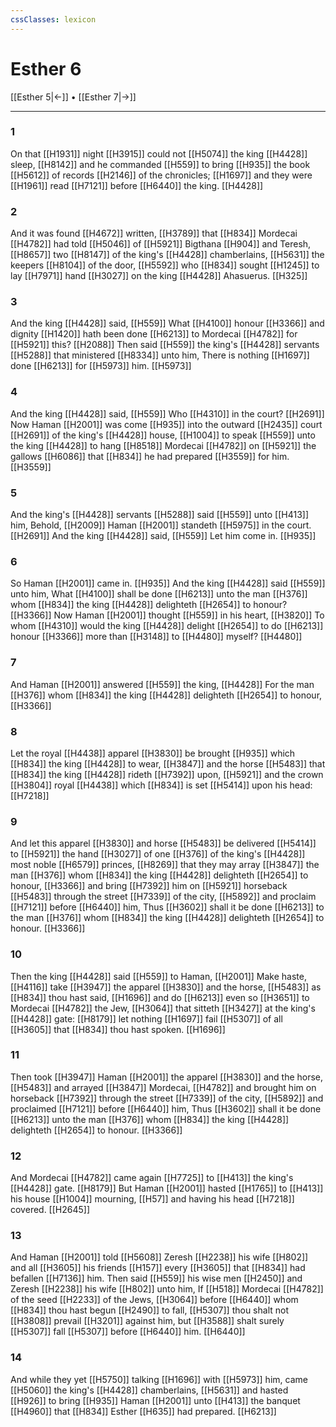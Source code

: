 ```yaml
---
cssClasses: lexicon
---
```

# Esther 6

[[Esther 5|←]] • [[Esther 7|→]]

---

### 1
On that [[H1931]] night [[H3915]] could not [[H5074]] the king [[H4428]] sleep, [[H8142]] and he commanded [[H559]] to bring [[H935]] the book [[H5612]] of records [[H2146]] of the chronicles; [[H1697]] and they were [[H1961]] read [[H7121]] before [[H6440]] the king. [[H4428]]

### 2
And it was found [[H4672]] written, [[H3789]] that [[H834]] Mordecai [[H4782]] had told [[H5046]] of [[H5921]] Bigthana [[H904]] and Teresh, [[H8657]] two [[H8147]] of the king's [[H4428]] chamberlains, [[H5631]] the keepers [[H8104]] of the door, [[H5592]] who [[H834]] sought [[H1245]] to lay [[H7971]] hand [[H3027]] on the king [[H4428]] Ahasuerus. [[H325]]

### 3
And the king [[H4428]] said, [[H559]] What [[H4100]] honour [[H3366]] and dignity [[H1420]] hath been done [[H6213]] to Mordecai [[H4782]] for [[H5921]] this? [[H2088]] Then said [[H559]] the king's [[H4428]] servants [[H5288]] that ministered [[H8334]] unto him, There is nothing [[H1697]] done [[H6213]] for [[H5973]] him. [[H5973]]

### 4
And the king [[H4428]] said, [[H559]] Who [[H4310]] in the court? [[H2691]] Now Haman [[H2001]] was come [[H935]] into the outward [[H2435]] court [[H2691]] of the king's [[H4428]] house, [[H1004]] to speak [[H559]] unto the king [[H4428]] to hang [[H8518]] Mordecai [[H4782]] on [[H5921]] the gallows [[H6086]] that [[H834]] he had prepared [[H3559]] for him. [[H3559]]

### 5
And the king's [[H4428]] servants [[H5288]] said [[H559]] unto [[H413]] him, Behold, [[H2009]] Haman [[H2001]] standeth [[H5975]] in the court. [[H2691]] And the king [[H4428]] said, [[H559]] Let him come in. [[H935]]

### 6
So Haman [[H2001]] came in. [[H935]] And the king [[H4428]] said [[H559]] unto him, What [[H4100]] shall be done [[H6213]] unto the man [[H376]] whom [[H834]] the king [[H4428]] delighteth [[H2654]] to honour? [[H3366]] Now Haman [[H2001]] thought [[H559]] in his heart, [[H3820]] To whom [[H4310]] would the king [[H4428]] delight [[H2654]] to do [[H6213]] honour [[H3366]] more than [[H3148]] to [[H4480]] myself? [[H4480]]

### 7
And Haman [[H2001]] answered [[H559]] the king, [[H4428]] For the man [[H376]] whom [[H834]] the king [[H4428]] delighteth [[H2654]] to honour, [[H3366]]

### 8
Let the royal [[H4438]] apparel [[H3830]] be brought [[H935]] which [[H834]] the king [[H4428]] to wear, [[H3847]] and the horse [[H5483]] that [[H834]] the king [[H4428]] rideth [[H7392]] upon, [[H5921]] and the crown [[H3804]] royal [[H4438]] which [[H834]] is set [[H5414]] upon his head: [[H7218]]

### 9
And let this apparel [[H3830]] and horse [[H5483]] be delivered [[H5414]] to [[H5921]] the hand [[H3027]] of one [[H376]] of the king's [[H4428]] most noble [[H6579]] princes, [[H8269]] that they may array [[H3847]] the man [[H376]] whom [[H834]] the king [[H4428]] delighteth [[H2654]] to honour, [[H3366]] and bring [[H7392]] him on [[H5921]] horseback [[H5483]] through the street [[H7339]] of the city, [[H5892]] and proclaim [[H7121]] before [[H6440]] him, Thus [[H3602]] shall it be done [[H6213]] to the man [[H376]] whom [[H834]] the king [[H4428]] delighteth [[H2654]] to honour. [[H3366]]

### 10
Then the king [[H4428]] said [[H559]] to Haman, [[H2001]] Make haste, [[H4116]] take [[H3947]] the apparel [[H3830]] and the horse, [[H5483]] as [[H834]] thou hast said, [[H1696]] and do [[H6213]] even so [[H3651]] to Mordecai [[H4782]] the Jew, [[H3064]] that sitteth [[H3427]] at the king's [[H4428]] gate: [[H8179]] let nothing [[H1697]] fail [[H5307]] of all [[H3605]] that [[H834]] thou hast spoken. [[H1696]]

### 11
Then took [[H3947]] Haman [[H2001]] the apparel [[H3830]] and the horse, [[H5483]] and arrayed [[H3847]] Mordecai, [[H4782]] and brought him on horseback [[H7392]] through the street [[H7339]] of the city, [[H5892]] and proclaimed [[H7121]] before [[H6440]] him, Thus [[H3602]] shall it be done [[H6213]] unto the man [[H376]] whom [[H834]] the king [[H4428]] delighteth [[H2654]] to honour. [[H3366]]

### 12
And Mordecai [[H4782]] came again [[H7725]] to [[H413]] the king's [[H4428]] gate. [[H8179]] But Haman [[H2001]] hasted [[H1765]] to [[H413]] his house [[H1004]] mourning, [[H57]] and having his head [[H7218]] covered. [[H2645]]

### 13
And Haman [[H2001]] told [[H5608]] Zeresh [[H2238]] his wife [[H802]] and all [[H3605]] his friends [[H157]] every [[H3605]] that [[H834]] had befallen [[H7136]] him. Then said [[H559]] his wise men [[H2450]] and Zeresh [[H2238]] his wife [[H802]] unto him, If [[H518]] Mordecai [[H4782]] of the seed [[H2233]] of the Jews, [[H3064]] before [[H6440]] whom [[H834]] thou hast begun [[H2490]] to fall, [[H5307]] thou shalt not [[H3808]] prevail [[H3201]] against him, but [[H3588]] shalt surely [[H5307]] fall [[H5307]] before [[H6440]] him. [[H6440]]

### 14
And while they yet [[H5750]] talking [[H1696]] with [[H5973]] him, came [[H5060]] the king's [[H4428]] chamberlains, [[H5631]] and hasted [[H926]] to bring [[H935]] Haman [[H2001]] unto [[H413]] the banquet [[H4960]] that [[H834]] Esther [[H635]] had prepared. [[H6213]]